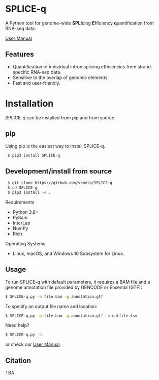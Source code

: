 # SPLICE-q

A Python tool for genome-wide **SPLI**cing **E**fficiency **q**uantification from RNA-seq data.

[User Manual](https://github.com/vrmelo/SPLICE-q/wiki)

## Features
- Quantification of individual intron splicing efficiencies from strand-specific RNA-seq data.
- Sensitive to the overlap of genomic elements.
- Fast and user-friendly.

# Installation

SPLICE-q can be installed from pip and from source.

## pip
Using pip is the easiest way to install SPLICE-q.
```bash
 $ pip3 install SPLICE-q
```

## Development/install from source

```bash
 $ git clone https://github.com/vrmelo/SPLICE-q
 $ cd SPLICE-q
 $ pip3 install -e .
```

Requirements

- Python 3.6+
- PySam
- InterLap
- NumPy
- Rich

Operating Systems
- Linux, macOS, and Windows 10 Subsystem for Linux.
## Usage

To run SPLICE-q with default parameters, it requires a BAM file and a genome annotation file provided by GENCODE or Ensembl (GTF):
```bash
$ SPLICE-q.py -b file.bam -g annotation.gtf
```
To specify an output file name and location: 

```bash
$ SPLICE-q.py -b file.bam -g annotation.gtf -o outfile.tsv
```

Need help?
```bash
$ SPLICE-q.py -h
```
or check our [User Manual](https://github.com/vrmelo/SPLICE-q/wiki).

## Citation

TBA
